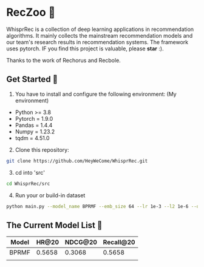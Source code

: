 [//]: # (![logo]&#40;logo.png&#41;)
# RecZoo :panda_face:
WhisprRec is a collection of deep learning applications in recommendation algorithms. 
It mainly collects the mainstream recommendation models and our team's research results in recommendation systems.
The framework uses pytorch.
IF you find this project is valuable, please **star** :).

Thanks to the work of Rechorus and Recbole.

## Get Started :snail:
1. You have to install and configure the following environment: (My environment)
- Python >= 3.8
- Pytorch = 1.9.0
- Pandas = 1.4.4
- Numpy = 1.23.2
- tqdm = 4.51.0

2. Clone this repository:
```bash
git clone https://github.com/HeyWeCome/WhisprRec.git
```

3. cd into 'src'
```bash
cd WhisprRec/src
```

4. Run your or build-in dataset
```bash
python main.py --model_name BPRMF --emb_size 64 --lr 1e-3 --l2 1e-6 --dataset Food
```

## The Current Model List :owl:
| Model | HR@20  | NDCG@20 | Recall@20 |
|-------|--------|---------|-----------|
| BPRMF | 0.5658 | 0.3068  | 0.5658    |
|       |        |         |           |
